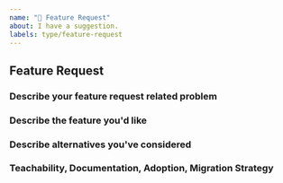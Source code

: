 ```yaml
---
name: "🚀 Feature Request"
about: I have a suggestion.
labels: type/feature-request
---
```


## Feature Request

### Describe your feature request related problem

<!-- A description of what the problem is. -->

### Describe the feature you'd like

<!-- A description of what you want to happen. -->

### Describe alternatives you've considered

<!-- A description of any alternative solutions or features you've considered. -->

### Teachability, Documentation, Adoption, Migration Strategy

<!-- If you can, explain some scenarios how users might use this, or situations in which it would be helpful. Any API designs, mockups, or diagrams are also helpful. -->